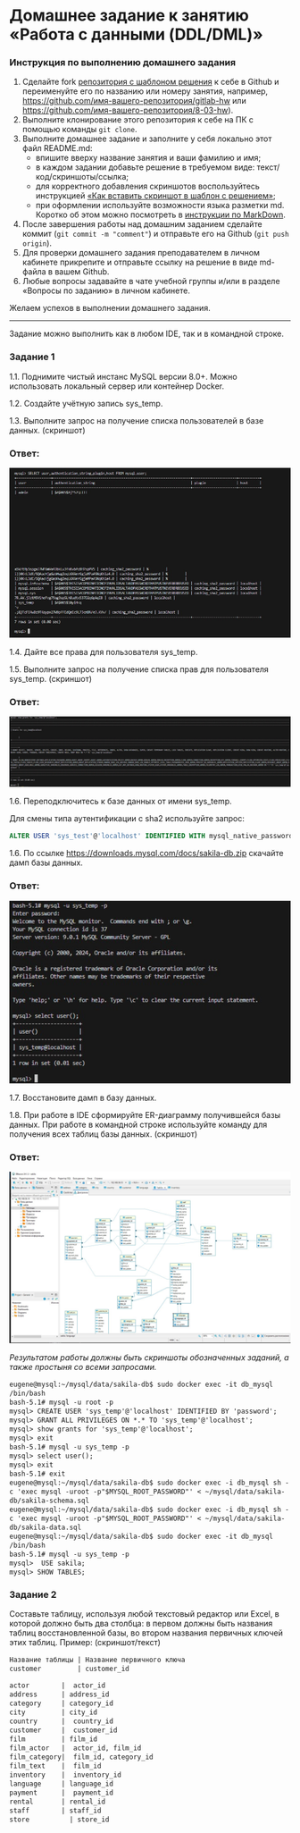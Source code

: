 # Домашнее задание к занятию «Работа с данными (DDL/DML)»

### Инструкция по выполнению домашнего задания

1. Сделайте fork [репозитория c шаблоном решения](https://github.com/netology-code/sys-pattern-homework) к себе в Github и переименуйте его по названию или номеру занятия, например, https://github.com/имя-вашего-репозитория/gitlab-hw или https://github.com/имя-вашего-репозитория/8-03-hw).
2. Выполните клонирование этого репозитория к себе на ПК с помощью команды `git clone`.
3. Выполните домашнее задание и заполните у себя локально этот файл README.md:
   - впишите вверху название занятия и ваши фамилию и имя;
   - в каждом задании добавьте решение в требуемом виде: текст/код/скриншоты/ссылка;
   - для корректного добавления скриншотов воспользуйтесь инструкцией [«Как вставить скриншот в шаблон с решением»](https://github.com/netology-code/sys-pattern-homework/blob/main/screen-instruction.md);
   - при оформлении используйте возможности языка разметки md. Коротко об этом можно посмотреть в [инструкции по MarkDown](https://github.com/netology-code/sys-pattern-homework/blob/main/md-instruction.md).
4. После завершения работы над домашним заданием сделайте коммит (`git commit -m "comment"`) и отправьте его на Github (`git push origin`).
5. Для проверки домашнего задания преподавателем в личном кабинете прикрепите и отправьте ссылку на решение в виде md-файла в вашем Github.
6. Любые вопросы задавайте в чате учебной группы и/или в разделе «Вопросы по заданию» в личном кабинете.

Желаем успехов в выполнении домашнего задания.

---

Задание можно выполнить как в любом IDE, так и в командной строке.

### Задание 1
1.1. Поднимите чистый инстанс MySQL версии 8.0+. Можно использовать локальный сервер или контейнер Docker.

1.2. Создайте учётную запись sys_temp. 

1.3. Выполните запрос на получение списка пользователей в базе данных. (скриншот)

### Ответ:

![Task1](img/Screenshot_1.jpg)

1.4. Дайте все права для пользователя sys_temp. 

1.5. Выполните запрос на получение списка прав для пользователя sys_temp. (скриншот)

### Ответ:

![Task1](img/Screenshot_2.jpg)

1.6. Переподключитесь к базе данных от имени sys_temp.

Для смены типа аутентификации с sha2 используйте запрос: 
```sql
ALTER USER 'sys_test'@'localhost' IDENTIFIED WITH mysql_native_password BY 'password';
```
1.6. По ссылке https://downloads.mysql.com/docs/sakila-db.zip скачайте дамп базы данных.

### Ответ:

![Task3](img/Screenshot_3.jpg)

1.7. Восстановите дамп в базу данных.

1.8. При работе в IDE сформируйте ER-диаграмму получившейся базы данных. При работе в командной строке используйте команду для получения всех таблиц базы данных. (скриншот)

### Ответ:

![Task4](img/Screenshot_4.jpg)

*Результатом работы должны быть скриншоты обозначенных заданий, а также простыня со всеми запросами.*

```
eugene@mysql:~/mysql/data/sakila-db$ sudo docker exec -it db_mysql /bin/bash
bash-5.1# mysql -u root -p
mysql> CREATE USER 'sys_temp'@'localhost' IDENTIFIED BY 'password';
mysql> GRANT ALL PRIVILEGES ON *.* TO 'sys_temp'@'localhost';
mysql> show grants for 'sys_temp'@'localhost';
mysql> exit
bash-5.1# mysql -u sys_temp -p
mysql> select user();
mysql> exit
bash-5.1# exit
eugene@mysql:~/mysql/data/sakila-db$ sudo docker exec -i db_mysql sh -c 'exec mysql -uroot -p"$MYSQL_ROOT_PASSWORD"' < ~/mysql/data/sakila-db/sakila-schema.sql
eugene@mysql:~/mysql/data/sakila-db$ sudo docker exec -i db_mysql sh -c 'exec mysql -uroot -p"$MYSQL_ROOT_PASSWORD"' < ~/mysql/data/sakila-db/sakila-data.sql
eugene@mysql:~/mysql/data/sakila-db$ sudo docker exec -it db_mysql /bin/bash
bash-5.1# mysql -u sys_temp -p
mysql>  USE sakila;
mysql> SHOW TABLES;
```



### Задание 2
Составьте таблицу, используя любой текстовый редактор или Excel, в которой должно быть два столбца: в первом должны быть названия таблиц восстановленной базы, во втором названия первичных ключей этих таблиц. Пример: (скриншот/текст)
```
Название таблицы | Название первичного ключа
customer         | customer_id
```

```
actor        |	actor_id
address      | address_id
category     | category_id
city         | city_id
country      |	country_id
customer     |	customer_id
film         | film_id
film_actor   |	actor_id, film_id
film_category|	film_id, category_id
film_text    |	film_id
inventory    |	inventory_id
language     | language_id
payment      |	payment_id
rental       | rental_id
staff        | staff_id
store	       | store_id

```

